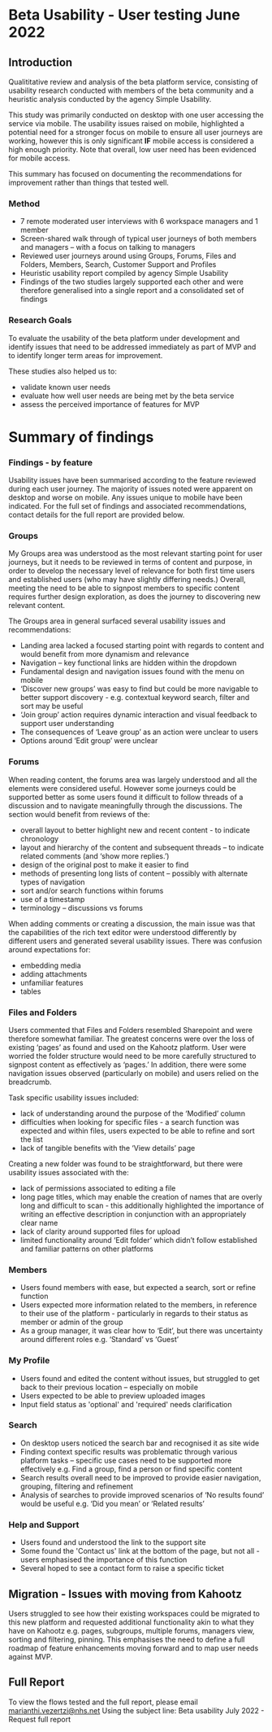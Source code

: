 # Beta Usability - User testing June 2022 

## Introduction
Qualititative review and analysis of the beta platform service, consisting of usability research conducted with members of the beta community and a heuristic analysis conducted by the agency Simple Usability. 

This study was primarily conducted on desktop with one user accessing the service via mobile. The usability issues raised on mobile, highlighted a potential need for a stronger focus on mobile to ensure all user journeys are working, however this is only significant **IF** mobile access is considered a high enough priority. Note that overall, low user need has been evidenced for mobile access. 

This summary has focused on documenting the recommendations for improvement rather than things that tested well. 

### Method 
- 7 remote moderated user interviews with 6 workspace managers and 1 member
- Screen-shared walk through of typical user journeys of both members and managers – with a focus on talking to managers 
- Reviewed user journeys around using Groups, Forums, Files and Folders, Members, Search, Customer Support and Profiles
- Heuristic usability report compiled by agency Simple Usability 
- Findings of the two studies largely supported each other and were therefore generalised into a single report and a consolidated set of findings

### Research Goals
To evaluate the usability of the beta platform under development and identify issues that need to be addressed immediately as part of MVP and to identify longer term areas for improvement.  

These studies also helped us to:
- validate known user needs
- evaluate how well user needs are being met by the beta service
- assess the perceived importance of features for MVP  

# Summary of findings 

### Findings - by feature
Usability issues have been summarised according to the feature reviewed during each user journey. The majority of issues noted were apparent on desktop and worse on mobile. Any issues unique to mobile have been indicated. For the full set of findings and associated recommendations, contact details for the full report are provided below.

### Groups
My Groups area was understood as the most relevant starting point for user journeys, but it needs to be reviewed in terms of content and purpose, in order to develop the necessary level of relevance for both first time users and established users (who may have slightly differing needs.) Overall, meeting the need to be able to signpost members to specific content requires further design exploration, as does the journey to discovering new relevant content.

The Groups area in general surfaced several usability issues and recommendations:  
- Landing area lacked a focused starting point with regards to content and would benefit from more dynamism and relevance
- Navigation – key functional links are hidden within the dropdown  
- Fundamental design and navigation issues found with the menu on mobile 
- ‘Discover new groups’ was easy to find but could be more navigable to better support discovery - e.g. contextual keyword search, filter and sort may be useful
- ‘Join group’ action requires dynamic interaction and visual feedback to support user understanding
- The consequences of ‘Leave group’ as an action were unclear to users 
- Options around ‘Edit group’ were unclear


### Forums
When reading content, the forums area was largely understood and all the elements were considered useful. However some journeys could be supported better as some users found it difficult to follow threads of a discussion and to navigate meaningfully through the discussions.  The section would benefit from reviews of the: 
- overall layout to better highlight new and recent content - to indicate chronology 
- layout and hierarchy of the content and subsequent threads – to indicate related comments (and ‘show more replies.’)
- design of the original post to make it easier to find
- methods of presenting long lists of content – possibly with alternate types of navigation
- sort and/or search functions within forums 
- use of a timestamp
- terminology  – discussions vs forums

When adding comments or creating a discussion, the main issue was that the capabilities of the rich text editor were understood differently by different users and generated several usability issues. 
There was confusion around expectations for:
- embedding media
- adding attachments
- unfamiliar features 
- tables 


### Files and Folders
Users commented that Files and Folders resembled Sharepoint and were therefore somewhat familiar. The greatest concerns were over the loss of existing ‘pages’ as found and used on the Kahootz platform. User were worried the folder structure would need to be more carefully structured to signpost content as effectively as ‘pages.’ In addition, there were some navigation issues observed (particularly on mobile) and users relied on the breadcrumb.

Task specific usability issues included:
- lack of understanding around the purpose of the ‘Modified’ column  
- difficulties when looking for specific files - a search function was expected and within files, users expected to be able to refine and sort the list
- lack of tangible benefits with the ‘View details’ page

Creating a new folder was found to be straightforward, but there were usability issues associated with the:
- lack of permissions associated to editing a file
- long page titles, which may enable the creation of names that are overly long and difficult to scan - this additionally highlighted the importance of writing an effective description in conjunction with an appropriately clear name 
- lack of clarity around supported files for upload
- limited functionality around ‘Edit folder’ which didn’t follow established and familiar patterns on other platforms

### Members
- Users found members with ease, but expected a search, sort or refine function 
- Users expected more information related to the members, in reference to their use of the platform - particularly in regards to their status as member or admin of the group
- As a group manager, it was clear how to ‘Edit’, but there was uncertainty around different roles e.g. ‘Standard’ vs ‘Guest’

### My Profile
- Users found and edited the content without issues, but struggled to get back to their previous location – especially on mobile
- Users expected to be able to preview uploaded images
- Input field status as 'optional' and 'required' needs clarification

### Search
- On desktop users noticed the search bar and recognised it as site wide 
- Finding context specific results was problematic through various platform tasks – specific use cases need to be supported more effectively e.g. Find a group, find a person or find specific content
- Search results overall need to be improved to provide easier navigation, grouping, filtering and refinement  
- Analysis of searches to provide improved scenarios of ‘No results found’ would be useful e.g. ‘Did you mean’ or ‘Related results’

### Help and Support
- Users found and understood the link to the support site
- Some found the 'Contact us' link at the bottom of the page, but not all - users emphasised the importance of this function
- Several hoped to see a contact form to raise a specific ticket

## Migration - Issues with moving from Kahootz
Users struggled to see how their existing workspaces could be migrated to this new platform and requested additional functionality akin to what they have on Kahootz e.g. pages, subgroups, multiple forums, managers view, sorting and filtering, pinning. 
This emphasises the need to define a full roadmap of feature enhancements moving forward and to map user needs against MVP.

## Full Report
To view the flows tested and the full report, please email marianthi.vezertzi@nhs.net
Using the subject line: Beta usability July 2022 - Request full report
